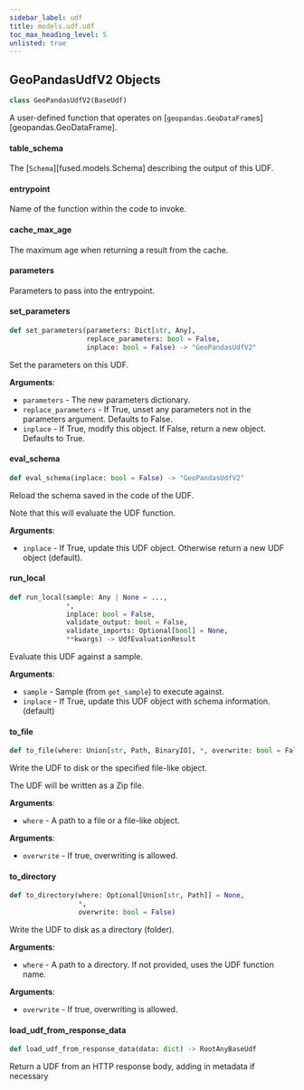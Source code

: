 ```yaml
---
sidebar_label: udf
title: models.udf.udf
toc_max_heading_level: 5
unlisted: true
---
```


## GeoPandasUdfV2 Objects

```python
class GeoPandasUdfV2(BaseUdf)
```

A user-defined function that operates on [`geopandas.GeoDataFrame`s][geopandas.GeoDataFrame].

#### table\_schema

The [`Schema`][fused.models.Schema] describing the output of this UDF.

#### entrypoint

Name of the function within the code to invoke.

#### cache\_max\_age

The maximum age when returning a result from the cache.

#### parameters

Parameters to pass into the entrypoint.

#### set\_parameters

```python
def set_parameters(parameters: Dict[str, Any],
                   replace_parameters: bool = False,
                   inplace: bool = False) -> "GeoPandasUdfV2"
```

Set the parameters on this UDF.

**Arguments**:

- `parameters` - The new parameters dictionary.
- `replace_parameters` - If True, unset any parameters not in the parameters argument. Defaults to False.
- `inplace` - If True, modify this object. If False, return a new object. Defaults to True.

#### eval\_schema

```python
def eval_schema(inplace: bool = False) -> "GeoPandasUdfV2"
```

Reload the schema saved in the code of the UDF.

Note that this will evaluate the UDF function.

**Arguments**:

- `inplace` - If True, update this UDF object. Otherwise return a new UDF object (default).

#### run\_local

```python
def run_local(sample: Any | None = ...,
              *,
              inplace: bool = False,
              validate_output: bool = False,
              validate_imports: Optional[bool] = None,
              **kwargs) -> UdfEvaluationResult
```

Evaluate this UDF against a sample.

**Arguments**:

- `sample` - Sample (from `get_sample`) to execute against.
- `inplace` - If True, update this UDF object with schema information. (default)

#### to\_file

```python
def to_file(where: Union[str, Path, BinaryIO], *, overwrite: bool = False)
```

Write the UDF to disk or the specified file-like object.

The UDF will be written as a Zip file.

**Arguments**:

- `where` - A path to a file or a file-like object.
  

**Arguments**:

- `overwrite` - If true, overwriting is allowed.

#### to\_directory

```python
def to_directory(where: Optional[Union[str, Path]] = None,
                 *,
                 overwrite: bool = False)
```

Write the UDF to disk as a directory (folder).

**Arguments**:

- `where` - A path to a directory. If not provided, uses the UDF function name.
  

**Arguments**:

- `overwrite` - If true, overwriting is allowed.

#### load\_udf\_from\_response\_data

```python
def load_udf_from_response_data(data: dict) -> RootAnyBaseUdf
```

Return a UDF from an HTTP response body, adding in metadata if necessary

